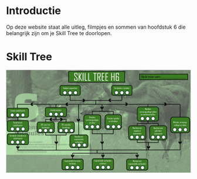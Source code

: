 # Introductie

Op deze website staat alle uitleg, filmpjes en sommen van hoofdstuk 6 die belangrijk zijn om je Skill Tree te doorlopen.

# Skill Tree

![](./Figuren/Skilltree.jpg)
